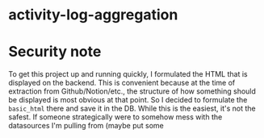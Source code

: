 # activity-log-aggregation


# Security note
To get this project up and running quickly, I formulated the HTML that is displayed on the backend. This
is convenient because at the time of extraction from Github/Notion/etc., the structure of how something
should be displayed is most obvious at that point. So I decided to formulate the `basic_html` there
and save it in the DB. While this is the easiest, it's not the safest. If someone strategically were to
somehow mess with the datasources I'm pulling from (maybe put some <script> in a Notion doc), it could
be stored in my DB and rendered dangerously for anyone coming to my site. For this reason I have a very primitive
sanitization function `_contains_potentially_malicious_html` designed to prevent potentially malicious html from
entering the DB.

In the future I may take more time in engineering a universally safer and more standard option.

For another layer of protection, I'm using `DOMPurify` on the frontend.


## Setup for run/deploy
You need to have a file `prod.env` at the root that looks like:
```bash
GITHUB_ACCESS_TOKEN=ghp_SGeMGL8ntblahblahblah
GITHUB_USER=someuser
NOTION_EMAIL=someuserd@gmail.com
NOTION_TOKEN_V2=4f854683138becd68ffb9esjdofisdiblahblahblah
NOTION_SPACE_ID=3d36d5cd-cca4-4bc5-blah-blahblahblah
```